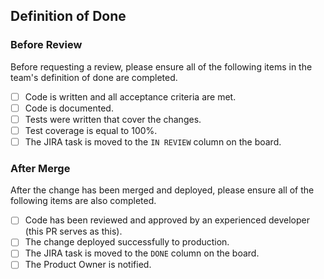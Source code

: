 ## Definition of Done

### Before Review

Before requesting a review, please ensure all of the following items in the team's definition of done are completed.

* [ ] Code is written and all acceptance criteria are met.
* [ ] Code is documented.
* [ ] Tests were written that cover the changes.
* [ ] Test coverage is equal to 100%.
* [ ] The JIRA task is moved to the `IN REVIEW` column on the board.

### After Merge 

After the change has been merged and deployed, please ensure all of the following items are also completed.

* [ ] Code has been reviewed and approved by an experienced developer (this PR serves as this).
* [ ] The change deployed successfully to production.
* [ ] The JIRA task is moved to the `DONE` column on the board.
* [ ] The Product Owner is notified.